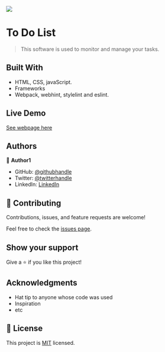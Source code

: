 ![](https://img.shields.io/badge/Microverse-blueviolet)

# To Do List

> This software is used to monitor and manage your tasks.


## Built With

- HTML, CSS, javaScript.
- Frameworks
- Webpack, webhint, stylelint and eslint. 

## Live Demo

[See webpage here](https://ibizugbe.github.io/Todo-list-vanillaJS/)


## Authors

👤 **Author1**

- GitHub: [@githubhandle](https://github.com/Ibizugbe/)
- Twitter: [@twitterhandle](https://twitter.com/AbrahamIbizugbe)
- LinkedIn: [LinkedIn](https://www.linkedin.com/in/abraham-ibizugbe-763791115/)


## 🤝 Contributing

Contributions, issues, and feature requests are welcome!

Feel free to check the [issues page](https://github.com/Ibizugbe/Todo-list-vanillaJS/issues).

## Show your support

Give a ⭐️ if you like this project!

## Acknowledgments

- Hat tip to anyone whose code was used
- Inspiration
- etc

## 📝 License

This project is [MIT](./MIT.md) licensed.
